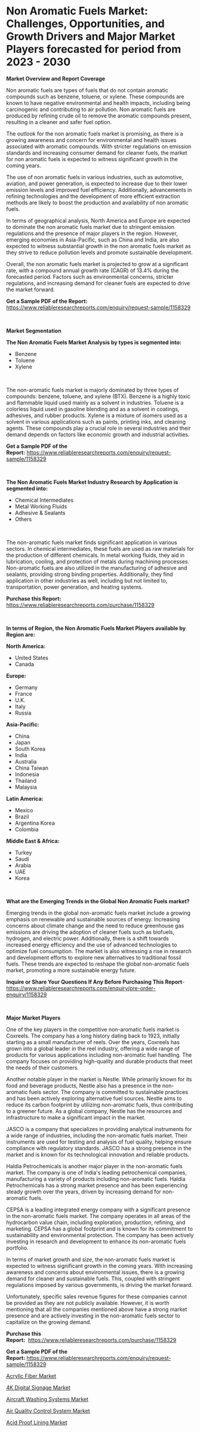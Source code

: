 <p><h1>Non Aromatic Fuels Market: Challenges, Opportunities, and Growth Drivers and Major Market Players forecasted for period from 2023 - 2030</h1></p><p><strong>Market Overview and Report Coverage</strong></p>
<p><p>Non aromatic fuels are types of fuels that do not contain aromatic compounds such as benzene, toluene, or xylene. These compounds are known to have negative environmental and health impacts, including being carcinogenic and contributing to air pollution. Non aromatic fuels are produced by refining crude oil to remove the aromatic compounds present, resulting in a cleaner and safer fuel option.</p><p>The outlook for the non aromatic fuels market is promising, as there is a growing awareness and concern for environmental and health issues associated with aromatic compounds. With stricter regulations on emission standards and increasing consumer demand for cleaner fuels, the market for non aromatic fuels is expected to witness significant growth in the coming years.</p><p>The use of non aromatic fuels in various industries, such as automotive, aviation, and power generation, is expected to increase due to their lower emission levels and improved fuel efficiency. Additionally, advancements in refining technologies and the development of more efficient extraction methods are likely to boost the production and availability of non aromatic fuels.</p><p>In terms of geographical analysis, North America and Europe are expected to dominate the non aromatic fuels market due to stringent emission regulations and the presence of major players in the region. However, emerging economies in Asia-Pacific, such as China and India, are also expected to witness substantial growth in the non aromatic fuels market as they strive to reduce pollution levels and promote sustainable development.</p><p>Overall, the non aromatic fuels market is projected to grow at a significant rate, with a compound annual growth rate (CAGR) of 13.4% during the forecasted period. Factors such as environmental concerns, stricter regulations, and increasing demand for cleaner fuels are expected to drive the market forward.</p></p>
<p><strong>Get a Sample PDF of the Report:</strong> <a href="https://www.reliableresearchreports.com/enquiry/request-sample/1158329">https://www.reliableresearchreports.com/enquiry/request-sample/1158329</a></p>
<p>&nbsp;</p>
<p><strong>Market Segmentation</strong></p>
<p><strong>The Non Aromatic Fuels Market Analysis by types is segmented into:</strong></p>
<p><ul><li>Benzene</li><li>Toluene</li><li>Xylene</li></ul></p>
<p>&nbsp;</p>
<p><p>The non-aromatic fuels market is majorly dominated by three types of compounds: benzene, toluene, and xylene (BTX). Benzene is a highly toxic and flammable liquid used mainly as a solvent in industries. Toluene is a colorless liquid used in gasoline blending and as a solvent in coatings, adhesives, and rubber products. Xylene is a mixture of isomers used as a solvent in various applications such as paints, printing inks, and cleaning agents. These compounds play a crucial role in several industries and their demand depends on factors like economic growth and industrial activities.</p></p>
<p><strong>Get a Sample PDF of the Report:</strong>&nbsp;<a href="https://www.reliableresearchreports.com/enquiry/request-sample/1158329">https://www.reliableresearchreports.com/enquiry/request-sample/1158329</a></p>
<p>&nbsp;</p>
<p><strong>The Non Aromatic Fuels Market Industry Research by Application is segmented into:</strong></p>
<p><ul><li>Chemical Intermediates</li><li>Metal Working Fluids</li><li>Adhesive & Sealants</li><li>Others</li></ul></p>
<p>&nbsp;</p>
<p><p>The non-aromatic fuels market finds significant application in various sectors. In chemical intermediates, these fuels are used as raw materials for the production of different chemicals. In metal working fluids, they aid in lubrication, cooling, and protection of metals during machining processes. Non-aromatic fuels are also utilized in the manufacturing of adhesive and sealants, providing strong binding properties. Additionally, they find application in other industries as well, including but not limited to, transportation, power generation, and heating systems.</p></p>
<p><strong>Purchase this Report:</strong>&nbsp; <a href="https://www.reliableresearchreports.com/purchase/1158329">https://www.reliableresearchreports.com/purchase/1158329</a></p>
<p>&nbsp;</p>
<p><strong>In terms of Region, the Non Aromatic Fuels Market Players available by Region are:</strong></p>
<p>
    <p> <strong> North America: </strong>
        <ul>
            <li>United States</li>
            <li>Canada</li>
        </ul>
        </p> 
    <p> <strong> Europe: </strong>
        <ul>
            <li>Germany</li>
            <li>France</li>
            <li>U.K.</li>
            <li>Italy</li>
            <li>Russia</li>
        </ul>
        </p> 
    <p> <strong> Asia-Pacific: </strong>
        <ul>
            <li>China</li>
            <li>Japan</li>
            <li>South Korea</li>
            <li>India</li>
            <li>Australia</li>
            <li>China Taiwan</li>
            <li>Indonesia</li>
            <li>Thailand</li>
            <li>Malaysia</li>
        </ul>
        </p> 
    <p> <strong> Latin America: </strong>
        <ul>
            <li>Mexico</li>
            <li>Brazil</li>
            <li>Argentina Korea</li>
            <li>Colombia</li>
        </ul>
        </p> 
    <p> <strong> Middle East & Africa: </strong>
        <ul>
            <li>Turkey</li>
            <li>Saudi</li>
            <li>Arabia</li>
            <li>UAE</li>
            <li>Korea</li>
        </ul>
    </p>
    </p>
<p>&nbsp;</p>
<p><strong>What are the Emerging Trends in the Global Non Aromatic Fuels market?</strong></p>
<p><p>Emerging trends in the global non-aromatic fuels market include a growing emphasis on renewable and sustainable sources of energy. Increasing concerns about climate change and the need to reduce greenhouse gas emissions are driving the adoption of cleaner fuels such as biofuels, hydrogen, and electric power. Additionally, there is a shift towards increased energy efficiency and the use of advanced technologies to optimize fuel consumption. The market is also witnessing a rise in research and development efforts to explore new alternatives to traditional fossil fuels. These trends are expected to reshape the global non-aromatic fuels market, promoting a more sustainable energy future.</p></p>
<p><strong>Inquire or Share Your Questions If Any Before Purchasing This Report</strong>- <a href="https://www.reliableresearchreports.com/enquiry/pre-order-enquiry/1158329">https://www.reliableresearchreports.com/enquiry/pre-order-enquiry/1158329</a></p>
<p>&nbsp;</p>
<p><strong>Major Market Players</strong></p>
<p><p>One of the key players in the competitive non-aromatic fuels market is Coxreels. The company has a long history dating back to 1923, initially starting as a small manufacturer of reels. Over the years, Coxreels has grown into a global leader in the reel industry, offering a wide range of products for various applications including non-aromatic fuel handling. The company focuses on providing high-quality and durable products that meet the needs of their customers.</p><p>Another notable player in the market is Nestle. While primarily known for its food and beverage products, Nestle also has a presence in the non-aromatic fuels sector. The company is committed to sustainable practices and has been actively exploring alternative fuel sources. Nestle aims to reduce its carbon footprint by utilizing non-aromatic fuels, thus contributing to a greener future. As a global company, Nestle has the resources and infrastructure to make a significant impact in the market.</p><p>JASCO is a company that specializes in providing analytical instruments for a wide range of industries, including the non-aromatic fuels market. Their instruments are used for testing and analysis of fuel quality, helping ensure compliance with regulatory standards. JASCO has a strong presence in the market and is known for its technological innovation and reliable products.</p><p>Haldia Petrochemicals is another major player in the non-aromatic fuels market. The company is one of India's leading petrochemical companies, manufacturing a variety of products including non-aromatic fuels. Haldia Petrochemicals has a strong market presence and has been experiencing steady growth over the years, driven by increasing demand for non-aromatic fuels.</p><p>CEPSA is a leading integrated energy company with a significant presence in the non-aromatic fuels market. The company operates in all areas of the hydrocarbon value chain, including exploration, production, refining, and marketing. CEPSA has a global footprint and is known for its commitment to sustainability and environmental protection. The company has been actively investing in research and development to enhance its non-aromatic fuels portfolio.</p><p>In terms of market growth and size, the non-aromatic fuels market is expected to witness significant growth in the coming years. With increasing awareness and concerns about environmental issues, there is a growing demand for cleaner and sustainable fuels. This, coupled with stringent regulations imposed by various governments, is driving the market forward.</p><p>Unfortunately, specific sales revenue figures for these companies cannot be provided as they are not publicly available. However, it is worth mentioning that all the companies mentioned above have a strong market presence and are actively investing in the non-aromatic fuels sector to capitalize on the growing demand.</p></p>
<p><strong>Purchase this Report:</strong>&nbsp;&nbsp;<a href="https://www.reliableresearchreports.com/purchase/1158329">https://www.reliableresearchreports.com/purchase/1158329</a></p>
<p></p>
<p><strong>Get a Sample PDF of the Report:</strong>&nbsp;<a href="https://www.reliableresearchreports.com/enquiry/request-sample/1158329">https://www.reliableresearchreports.com/enquiry/request-sample/1158329</a></p>
<p><p><a href="https://www.linkedin.com/pulse/acrylic-fiber-market-size-growth-forecast-from-2023-nugue/">Acrylic Fiber Market</a></p><p><a href="https://www.linkedin.com/pulse/4k-digital-signage-market-share-amp-new-trends-analysis-report-xfdwe/">4K Digital Signage Market</a></p><p><a href="https://medium.com/@press.bell.sigh/aircraft-washing-systems-market-size-growth-forecast-2023-2030-6d47b51cb33e">Aircraft Washing Systems Market</a></p><p><a href="https://medium.com/@sink.pay.sand/air-quality-control-system-market-size-growth-forecast-2023-2030-33650daaf654">Air Quality Control System Market</a></p><p><a href="https://www.linkedin.com/pulse/acid-proof-lining-market-size-2023-2030-global-industrial-avube/">Acid Proof Lining Market</a></p></p>